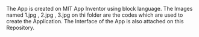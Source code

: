 The App is created on MIT App Inventor using block language. The Images named 1.jpg , 2.jpg , 3.jpg on thi folder are the codes which are used to create the Application. The Interface of the App is also attached on this Repository.

